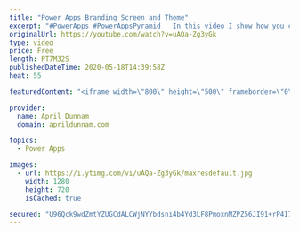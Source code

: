 ```yaml
---
title: "Power Apps Branding Screen and Theme"
excerpt: "#PowerApps #PowerAppsPyramid   In this video I show how you can create a branding screen in your Power Apps applications that mimics your company brand standard and use that screen to create a custom re-usable theme.    This is an expansion on my \"App Makeover: Quick Tips for Beautiful PowerApps\" talk"
originalUrl: https://youtube.com/watch?v=uAQa-Zg3yGk
type: video
price: Free
length: PT7M32S
publishedDateTime: 2020-05-18T14:39:58Z
heat: 55

featuredContent: "<iframe width=\"800\" height=\"500\" frameborder=\"0\" src=\"https://www.youtube.com/embed/uAQa-Zg3yGk\" allow=\"accelerometer; autoplay; encrypted-media; gyroscope; picture-in-picture\" allowfullscreen></iframe>"

provider:
  name: April Dunnam
  domain: aprildunnam.com

topics:
  - Power Apps

images:
  - url: https://i.ytimg.com/vi/uAQa-Zg3yGk/maxresdefault.jpg
    width: 1280
    height: 720
    isCached: true

secured: "U96Qck9wdZmtYZUGCdALCWjNYYbdsni4b4Yd3LF8PmoxnMZPZ56JI91+rP4I7LLxbKT0gnYPgE29sLydSquYC9mWLVgOWpaB83zmacbJVR4awHu1/89qomBGs/lA52ZgeqAdgBC+wwTUVhbPQknX7vtSsunkM9v7ZaKFE29z0kfOCAvOIwA11mJ+TTKOJTiDrydVdfJSrSYxbAtQP2ovYQj0gE3YT/RJUI9wapLx10qEAT/6YQO7B0fQW9w4dEQg7zTPU0J17dJLWdl0V8moH0OCQfhmrKqxAydn1r5dZgmKpmWTTA+2y6daqS7g9gNEgQhgorefQv0uL4Q0rdv7MRWlC2RHrR2Qcnor1ya7nsM4JXI8PGBwjTsdaYHtkePoY9jsuGn/TcqkV3zdyq9tbw==;rgRSBK9rynxzP5vY65KEhA=="
---
```


